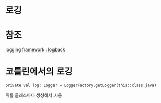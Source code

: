 로깅
===
# 참조
[logging framework : logback](sonegy.wordpress.com/category/logback/)

# 코틀린에서의 로깅
```text
private val log: Logger = LoggerFactory.getLogger(this::class.java)
```
위를 클래스마다 생성해서 사용